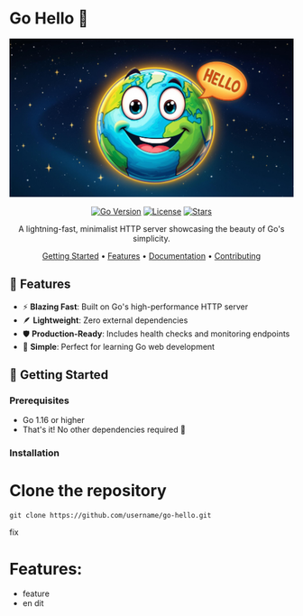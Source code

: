 # Go Hello 👋

<div align="center">

![Go Hello Banner](assets/go-hello-logo.jpeg)

[![Go Version](https://img.shields.io/github/go-mod/go-version/mrkhdev/go-hello)](https://go.dev/)
[![License](https://img.shields.io/badge/license-MIT-blue.svg)](LICENSE)
[![Stars](https://img.shields.io/github/stars/mrkhdev/go-hello?style=social)](https://github.com/mrkhdev/go-hello/stargazers)

A lightning-fast, minimalist HTTP server showcasing the beauty of Go's simplicity.

[Getting Started](#getting-started) •
[Features](#features) •
[Documentation](#documentation) •
[Contributing](#contributing)

</div>

## 🚀 Features

- ⚡️ **Blazing Fast**: Built on Go's high-performance HTTP server
- 🪶 **Lightweight**: Zero external dependencies
- 🛡️ **Production-Ready**: Includes health checks and monitoring endpoints
- 🎯 **Simple**: Perfect for learning Go web development

## 🎯 Getting Started

### Prerequisites

- Go 1.16 or higher
- That's it! No other dependencies required 🎉

### Installation


# Clone the repository
```
git clone https://github.com/username/go-hello.git
```

fix

# Features:
- feature
- en dit